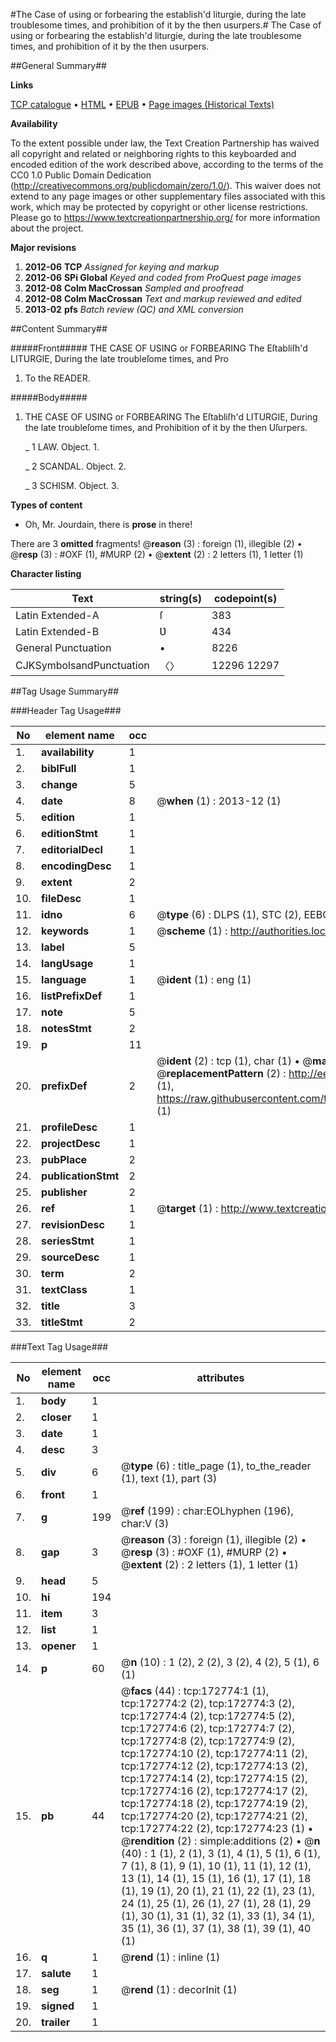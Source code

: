 #The Case of using or forbearing the establish'd liturgie, during the late troublesome times, and prohibition of it by the then usurpers.#
The Case of using or forbearing the establish'd liturgie, during the late troublesome times, and prohibition of it by the then usurpers.

##General Summary##

**Links**

[TCP catalogue](http://www.ota.ox.ac.uk/tcp/)  • 
[HTML](http://tei.it.ox.ac.uk/tcp/Texts-HTML/free/A78/A78280.html)  • 
[EPUB](http://tei.it.ox.ac.uk/tcp/Texts-EPUB/free/A78/A78280.epub) • 
[Page images (Historical Texts)](https://historicaltexts.jisc.ac.uk/eebo-47682815e)

**Availability**

To the extent possible under law, the Text Creation Partnership has waived all copyright and related or neighboring rights to this keyboarded and encoded edition of the work described above, according to the terms of the CC0 1.0 Public Domain Dedication (http://creativecommons.org/publicdomain/zero/1.0/). This waiver does not extend to any page images or other supplementary files associated with this work, which may be protected by copyright or other license restrictions. Please go to https://www.textcreationpartnership.org/ for more information about the project.

**Major revisions**

1. __2012-06__ __TCP__ *Assigned for keying and markup*
1. __2012-06__ __SPi Global__ *Keyed and coded from ProQuest page images*
1. __2012-08__ __Colm MacCrossan__ *Sampled and proofread*
1. __2012-08__ __Colm MacCrossan__ *Text and markup reviewed and edited*
1. __2013-02__ __pfs__ *Batch review (QC) and XML conversion*

##Content Summary##

#####Front#####
THE CASE OF USING or FORBEARING The Eſtabliſh'd LITURGIE, During the late troubleſome times, and Pro
1. To the READER.

#####Body#####

1. THE CASE OF USING or FORBEARING The Eſtabliſh'd LITURGIE, During the late troubleſome times, and Prohibition of it by the then Uſurpers.

    _ 1 LAW. Object. 1.

    _ 2 SCANDAL. Object. 2.

    _ 3 SCHISM. Object. 3.

**Types of content**

  * Oh, Mr. Jourdain, there is **prose** in there!

There are 3 **omitted** fragments! 
 @__reason__ (3) : foreign (1), illegible (2)  •  @__resp__ (3) : #OXF (1), #MURP (2)  •  @__extent__ (2) : 2 letters (1), 1 letter (1)

**Character listing**


|Text|string(s)|codepoint(s)|
|---|---|---|
|Latin Extended-A|ſ|383|
|Latin Extended-B|Ʋ|434|
|General Punctuation|•|8226|
|CJKSymbolsandPunctuation|〈〉|12296 12297|

##Tag Usage Summary##

###Header Tag Usage###

|No|element name|occ|attributes|
|---|---|---|---|
|1.|__availability__|1||
|2.|__biblFull__|1||
|3.|__change__|5||
|4.|__date__|8| @__when__ (1) : 2013-12 (1)|
|5.|__edition__|1||
|6.|__editionStmt__|1||
|7.|__editorialDecl__|1||
|8.|__encodingDesc__|1||
|9.|__extent__|2||
|10.|__fileDesc__|1||
|11.|__idno__|6| @__type__ (6) : DLPS (1), STC (2), EEBO-CITATION (1), OCLC (1), VID (1)|
|12.|__keywords__|1| @__scheme__ (1) : http://authorities.loc.gov/ (1)|
|13.|__label__|5||
|14.|__langUsage__|1||
|15.|__language__|1| @__ident__ (1) : eng (1)|
|16.|__listPrefixDef__|1||
|17.|__note__|5||
|18.|__notesStmt__|2||
|19.|__p__|11||
|20.|__prefixDef__|2| @__ident__ (2) : tcp (1), char (1)  •  @__matchPattern__ (2) : ([0-9\-]+):([0-9IVX]+) (1), (.+) (1)  •  @__replacementPattern__ (2) : http://eebo.chadwyck.com/downloadtiff?vid=$1&page=$2 (1), https://raw.githubusercontent.com/textcreationpartnership/Texts/master/tcpchars.xml#$1 (1)|
|21.|__profileDesc__|1||
|22.|__projectDesc__|1||
|23.|__pubPlace__|2||
|24.|__publicationStmt__|2||
|25.|__publisher__|2||
|26.|__ref__|1| @__target__ (1) : http://www.textcreationpartnership.org/docs/. (1)|
|27.|__revisionDesc__|1||
|28.|__seriesStmt__|1||
|29.|__sourceDesc__|1||
|30.|__term__|2||
|31.|__textClass__|1||
|32.|__title__|3||
|33.|__titleStmt__|2||


###Text Tag Usage###

|No|element name|occ|attributes|
|---|---|---|---|
|1.|__body__|1||
|2.|__closer__|1||
|3.|__date__|1||
|4.|__desc__|3||
|5.|__div__|6| @__type__ (6) : title_page (1), to_the_reader (1), text (1), part (3)|
|6.|__front__|1||
|7.|__g__|199| @__ref__ (199) : char:EOLhyphen (196), char:V (3)|
|8.|__gap__|3| @__reason__ (3) : foreign (1), illegible (2)  •  @__resp__ (3) : #OXF (1), #MURP (2)  •  @__extent__ (2) : 2 letters (1), 1 letter (1)|
|9.|__head__|5||
|10.|__hi__|194||
|11.|__item__|3||
|12.|__list__|1||
|13.|__opener__|1||
|14.|__p__|60| @__n__ (10) : 1 (2), 2 (2), 3 (2), 4 (2), 5 (1), 6 (1)|
|15.|__pb__|44| @__facs__ (44) : tcp:172774:1 (1), tcp:172774:2 (2), tcp:172774:3 (2), tcp:172774:4 (2), tcp:172774:5 (2), tcp:172774:6 (2), tcp:172774:7 (2), tcp:172774:8 (2), tcp:172774:9 (2), tcp:172774:10 (2), tcp:172774:11 (2), tcp:172774:12 (2), tcp:172774:13 (2), tcp:172774:14 (2), tcp:172774:15 (2), tcp:172774:16 (2), tcp:172774:17 (2), tcp:172774:18 (2), tcp:172774:19 (2), tcp:172774:20 (2), tcp:172774:21 (2), tcp:172774:22 (2), tcp:172774:23 (1)  •  @__rendition__ (2) : simple:additions (2)  •  @__n__ (40) : 1 (1), 2 (1), 3 (1), 4 (1), 5 (1), 6 (1), 7 (1), 8 (1), 9 (1), 10 (1), 11 (1), 12 (1), 13 (1), 14 (1), 15 (1), 16 (1), 17 (1), 18 (1), 19 (1), 20 (1), 21 (1), 22 (1), 23 (1), 24 (1), 25 (1), 26 (1), 27 (1), 28 (1), 29 (1), 30 (1), 31 (1), 32 (1), 33 (1), 34 (1), 35 (1), 36 (1), 37 (1), 38 (1), 39 (1), 40 (1)|
|16.|__q__|1| @__rend__ (1) : inline (1)|
|17.|__salute__|1||
|18.|__seg__|1| @__rend__ (1) : decorInit (1)|
|19.|__signed__|1||
|20.|__trailer__|1||
